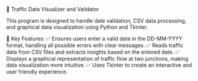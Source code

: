 🚦 Traffic Data Visualizer and Validator

This program is designed to handle date validation, CSV data processing, and graphical data visualization using Python and Tkinter.

🔹 Key Features:
✅ Ensures users enter a valid date in the DD-MM-YYYY format, handling all possible errors with clear messages.
✅ Reads traffic data from CSV files and extracts insights based on the entered date.
✅ Displays a graphical representation of traffic flow at two junctions, making data visualization more intuitive.
✅ Uses Tkinter to create an interactive and user friendly experience.

